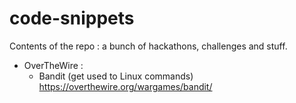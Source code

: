 # code-snippets

Contents of the repo : a bunch of hackathons, challenges and stuff.

- OverTheWire : 
    - Bandit (get used to Linux commands) https://overthewire.org/wargames/bandit/